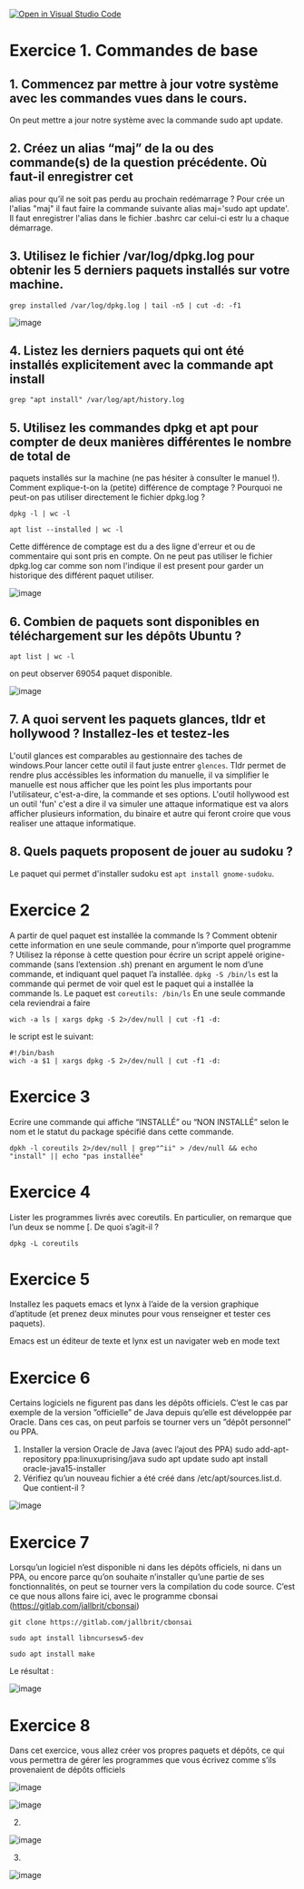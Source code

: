 [![Open in Visual Studio Code](https://classroom.github.com/assets/open-in-vscode-c66648af7eb3fe8bc4f294546bfd86ef473780cde1dea487d3c4ff354943c9ae.svg)](https://classroom.github.com/online_ide?assignment_repo_id=8562805&assignment_repo_type=AssignmentRepo)

# Exercice 1. Commandes de base

## 1. Commencez par mettre à jour votre système avec les commandes vues dans le cours.
On peut mettre a jour notre système avec la commande sudo apt update.
## 2. Créez un alias “maj” de la ou des commande(s) de la question précédente. Où faut-il enregistrer cet
alias pour qu’il ne soit pas perdu au prochain redémarrage ?
Pour crée un l'alias "maj" il faut faire la commande suivante alias maj='sudo apt update'. Il faut enregistrer l'alias dans le fichier .bashrc car celui-ci estr lu a chaque démarrage.
## 3. Utilisez le fichier /var/log/dpkg.log pour obtenir les 5 derniers paquets installés sur votre machine.
```
grep installed /var/log/dpkg.log | tail -n5 | cut -d: -f1
```
![image](https://user-images.githubusercontent.com/77662970/194319416-68c55fd1-a7d0-4016-b6cb-7314c65506dc.png)

## 4. Listez les derniers paquets qui ont été installés explicitement avec la commande apt install
```
grep "apt install" /var/log/apt/history.log
```
## 5. Utilisez les commandes dpkg et apt pour compter de deux manières différentes le nombre de total de
paquets installés sur la machine (ne pas hésiter à consulter le manuel !). Comment explique-t-on la
(petite) différence de comptage ? Pourquoi ne peut-on pas utiliser directement le fichier dpkg.log ?

```
dpkg -l | wc -l
``` 
```
apt list --installed | wc -l
```
Cette différence de comptage est du a des ligne d'erreur et ou de commentaire qui sont pris en compte.
On ne peut pas utiliser le fichier dpkg.log car comme son nom l'indique il est present pour garder un historique des différent paquet utiliser.

![image](https://user-images.githubusercontent.com/77662970/194320614-4f22978b-8304-4562-9dbd-960f3e2e15c0.png)


## 6. Combien de paquets sont disponibles en téléchargement sur les dépôts Ubuntu ?
```
apt list | wc -l
```
on peut observer 69054 paquet disponible.

![image](https://user-images.githubusercontent.com/77662970/194320763-66054f1e-bf8e-4f78-abb1-d0813e4bfee7.png)

## 7. A quoi servent les paquets glances, tldr et hollywood ? Installez-les et testez-les
L'outil glances est comparables au gestionnaire des taches de windows.Pour lancer cette outil il faut juste entrer ```glences```. Tldr permet de rendre plus accéssibles les information du manuelle, il va simplifier le manuelle est nous afficher que les point les plus importants pour l'utilisateur, c'est-a-dire, la commande et ses options.
L'outil hollywood est un outil 'fun' c'est a dire il va simuler une attaque informatique est va alors afficher plusieurs information, du binaire et autre qui feront croire que vous realiser une attaque informatique.
## 8. Quels paquets proposent de jouer au sudoku ?
Le paquet qui permet d'installer sudoku est ```apt install gnome-sudoku```.

# Exercice 2
A partir de quel paquet est installée la commande ls ? Comment obtenir cette information en une
seule commande, pour n’importe quel programme ? Utilisez la réponse à cette question pour écrire un
script appelé origine-commande (sans l’extension .sh) prenant en argument le nom d’une commande, et
indiquant quel paquet l’a installée.
```dpkg -S /bin/ls``` 
est la commande qui permet de voir quel est le paquet qui a installée la commande ls. Le paquet est ```coreutils: /bin/ls```
En une seule commande cela reviendrai a faire 
```
wich -a ls | xargs dpkg -S 2>/dev/null | cut -f1 -d:
```
le script est le suivant:

```
#!/bin/bash
wich -a $1 | xargs dpkg -S 2>/dev/null | cut -f1 -d:
```


# Exercice 3
Ecrire une commande qui affiche “INSTALLÉ” ou “NON INSTALLÉ” selon le nom et le statut du package
spécifié dans cette commande.
```
dpkh -l coreutils 2>/dev/null | grep"^ii" > /dev/null && echo "install" || echo "pas installée"
```
# Exercice 4
Lister les programmes livrés avec coreutils. En particulier, on remarque que l’un deux se nomme [. De
quoi s’agit-il ?

```
dpkg -L coreutils
```

# Exercice 5
Installez les paquets emacs et lynx à l’aide de la version graphique d’aptitude (et prenez deux minutes
pour vous renseigner et tester ces paquets).

Emacs est un éditeur de texte et lynx est un navigater web en mode text

# Exercice 6

Certains logiciels ne figurent pas dans les dépôts officiels. C’est le cas par exemple de la version ”officielle”
de Java depuis qu’elle est développée par Oracle. Dans ces cas, on peut parfois se tourner vers un ”dépôt
personnel” ou PPA.
1. Installer la version Oracle de Java (avec l’ajout des PPA)
sudo add-apt-repository ppa:linuxuprising/java
sudo apt update
sudo apt install oracle-java15-installer
2. Vérifiez qu’un nouveau fichier a été créé dans /etc/apt/sources.list.d. Que contient-il ?

![image](https://user-images.githubusercontent.com/77662970/194323636-90dd102a-9c85-4f78-9c60-8c3bce927c89.png)

# Exercice 7
Lorsqu’un logiciel n’est disponible ni dans les dépôts officiels, ni dans un PPA, ou encore parce qu’on
souhaite n’installer qu’une partie de ses fonctionnalités, on peut se tourner vers la compilation du code source.
C’est ce que nous allons faire ici, avec le programme cbonsai (https://gitlab.com/jallbrit/cbonsai)
```
git clone https://gitlab.com/jallbrit/cbonsai
```
```
sudo apt install libncursesw5-dev
```
```
sudo apt install make
```
Le résultat :

![image](https://user-images.githubusercontent.com/77662970/194325903-8d405d55-8519-4596-939b-f462e527533c.png)

# Exercice 8
Dans cet exercice, vous allez créer vos propres paquets et dépôts, ce qui vous permettra de gérer les
programmes que vous écrivez comme s’ils provenaient de dépôts officiels

![image](https://user-images.githubusercontent.com/77662970/194327065-a5ab09d7-9aa1-439d-b3e6-d2051f6758e0.png)

![image](https://user-images.githubusercontent.com/77662970/194326982-197e431b-2fb0-4e32-8255-a885108a8c1f.png)

2.

![image](https://user-images.githubusercontent.com/77662970/194327851-2b6129db-72d7-4dd1-b8f8-74abfc4705aa.png)

3.

![image](https://user-images.githubusercontent.com/77662970/194333900-d75ddb63-855b-4b53-bb4c-893c5c89c88f.png)



